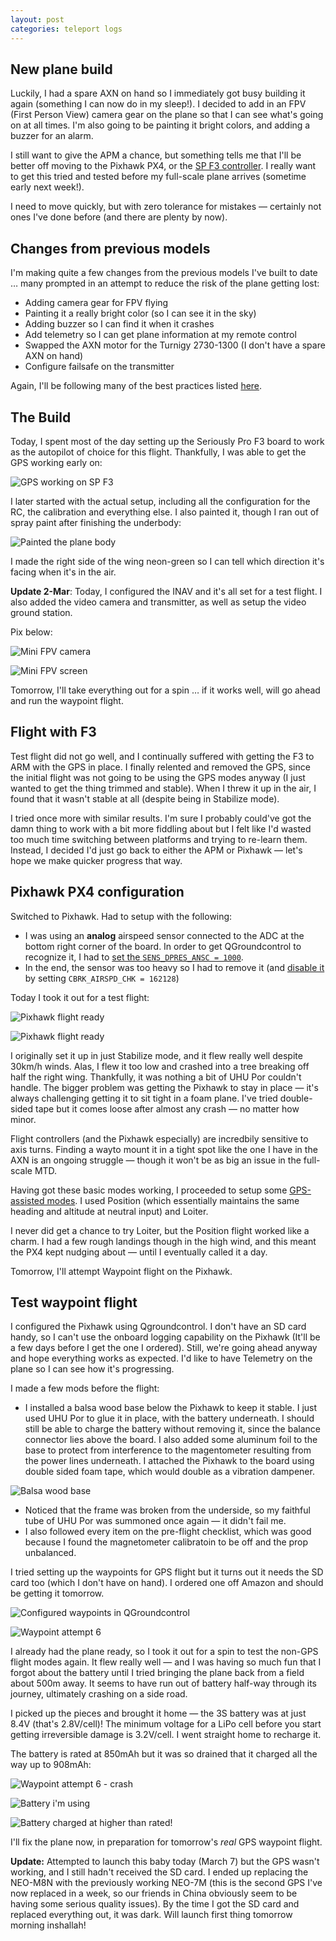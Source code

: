 ```yaml
---
layout: post
categories: teleport logs
---
```


## New plane build
Luckily, I had a spare AXN on hand so I immediately got busy building it again (something I can now do in my sleep!). I decided to add in an FPV (First Person View) camera gear on the plane so that I can see what's going on at all times. I'm also going to be painting it bright colors, and adding a buzzer for an alarm.

I still want to give the APM a chance, but something tells me that I'll be better off moving to the Pixhawk PX4, or the [SP F3 controller](http://seriouslypro.com/spracingf3). I really want to get this tried and tested before my full-scale plane arrives (sometime early next week!).

I need to move quickly, but with zero tolerance for mistakes &mdash; certainly not ones I've done before (and there are plenty by now).

## Changes from previous models
I'm making quite a few changes from the previous models I've built to date &hellip; many prompted in an attempt to reduce the risk of the plane getting lost:

- Adding camera gear for FPV flying
- Painting it a really bright color (so I can see it in the sky)
- Adding buzzer so I can find it when it crashes
- Add telemetry so I can get plane information at my remote control
- Swapped the AXN motor for the Turnigy 2730-1300 (I don't have a spare AXN on hand)
- Configure failsafe on the transmitter

Again, I'll be following many of the best practices listed [here](http://beta.ivc.no/wiki/index.php/AXN_Clouds_Fly_Setup).

## The Build
Today, I spent most of the day setting up the Seriously Pro F3 board to work as the autopilot of choice for this flight. Thankfully, I was able to get the GPS working early on:

![GPS working on SP F3](/assets/projects/teleport/inav-working-gps.png)

I later started with the actual setup, including all the configuration for the RC, the calibration and everything else. I also painted it, though I ran out of spray paint after finishing the underbody:

![Painted the plane body](/assets/projects/teleport/spray-painted-mini-body.png)

I made the right side of the wing neon-green so I can tell which direction it's facing when it's in the air.

**Update 2-Mar**: Today, I configured the INAV and it's all set for a test flight. I also added the video camera and transmitter, as well as setup the video ground station. 

Pix below:

![Mini FPV camera](/assets/projects/teleport/mini-fpv-camera.png)

![Mini FPV screen](/assets/projects/teleport/mini-fpv-screen.png)

Tomorrow, I'll take everything out for a spin &hellip; if it works well, will go ahead and run the waypoint flight.

## Flight with F3

Test flight did not go well, and I continually suffered with getting the F3 to ARM with the GPS in place. I finally relented and removed the GPS, since the initial flight was not going to be using the GPS modes anyway (I just wanted to get the thing trimmed and stable). When I threw it up in the air, I found that it wasn't stable at all (despite being in Stabilize mode). 

I tried once more with similar results. I'm sure I probably could've got the damn thing to work with a bit more fiddling about but I felt like I'd wasted too much time switching between platforms and trying to re-learn them. Instead, I decided I'd just go back to either the APM or Pixhawk &mdash; let's hope we make quicker progress that way.

## Pixhawk PX4 configuration

Switched to Pixhawk. Had to setup with the following:

- I was using an **analog** airspeed sensor connected to the ADC at the bottom right corner of the board. In order to get QGroundcontrol to recognize it, I had to [set the `SENS_DPRES_ANSC = 1000`](https://pixhawk.org/help/aspd).
- In the end, the sensor was too heavy so I had to remove it (and [disable it](https://pixhawk.org/firmware/parameters#circuit_breaker) by setting `CBRK_AIRSPD_CHK = 162128`)

Today I took it out for a test flight:

![Pixhawk flight ready](/assets/projects/teleport/pixhawk-flight-attempt-1.png)

![Pixhawk flight ready](/assets/projects/teleport/pixhawk-flight.png)

I originally set it up in just Stabilize mode, and it flew really well despite 30km/h winds. Alas, I flew it too low and crashed into a tree breaking off half the right wing. Thankfully, it was nothing a bit of UHU Por couldn't handle. The bigger problem was getting the Pixhawk to stay in place &mdash; it's always challenging getting it to sit tight in a foam plane. I've tried double-sided tape but it comes loose after almost any crash &mdash; no matter how minor.

Flight controllers (and the Pixhawk especially) are incredbily sensitive to axis turns. Finding a wayto mount it in a tight spot like the one I have in the AXN is an ongoing struggle &mdash; though it won't be as big an issue in the full-scale MTD.

Having got these basic modes working, I proceeded to setup some [GPS-assisted modes](https://dev.px4.io/concept-flight-modes.html#flight-mode-quick-summary). I used Position (which essentially maintains the same heading and altitude at neutral input) and Loiter.

I never did get a chance to try Loiter, but the Position flight worked like a charm. I had a few rough landings though in the high wind, and this meant the PX4 kept nudging about &mdash; until I eventually called it a day.

Tomorrow, I'll attempt Waypoint flight on the Pixhawk.

## Test waypoint flight

I configured the Pixhawk using Qgroundcontrol. I don't have an SD card handy, so I can't use the onboard logging capability on the Pixhawk (It'll be a few days before I get the one I ordered). Still, we're going ahead anyway and hope everything works as expected. I'd like to have Telemetry on the plane so I can see how it's progressing.


I made a few mods before the flight:

- I installed a balsa wood base below the Pixhawk to keep it stable. I just used UHU Por to glue it in place, with the battery underneath. I should still be able to charge the battery without removing it, since the balance connector lies above the board. I also added some aluminum foil to the base to protect from interference to the magentometer resulting from the power lines underneath. I attached the Pixhawk to the board using double sided foam tape, which would double as a vibration dampener.

![Balsa wood base](/assets/projects/teleport/balsa-wood-base.png)

- Noticed that the frame was broken from the underside, so my faithful tube of UHU Por was summoned once again &mdash; it didn't fail me.
- I also followed every item on the pre-flight checklist, which was good because I found the magnetometer calibratoin to be off and the prop unbalanced.

I tried setting up the waypoints for GPS flight but it turns out it needs the SD card too (which I don't have on hand). I ordered one off Amazon and should be getting it tomorrow.

![Configured waypoints in QGroundcontrol](/assets/projects/teleport/configured-waypoints.png)

![Waypoint attempt 6](/assets/projects/teleport/waypoint-6-attempt.png)

I already had the plane ready, so I took it out for a spin to test the non-GPS flight modes again. It flew really well &mdash; and I was having so much fun that I forgot about the battery until I tried bringing the plane back from a field about 500m away. It seems to have run out of battery half-way through its journey, ultimately crashing on a side road.

I picked up the pieces and brought it home &mdash; the 3S battery was at just 8.4V (that's 2.8V/cell)! The minimum voltage for a LiPo cell before you start getting irreversible damage is 3.2V/cell. I went straight home to recharge it.

The battery is rated at 850mAh but it was so drained that it charged all the way up to 908mAh:

![Waypoint attempt 6 - crash](/assets/projects/teleport/waypoint-6-crash.png)

![Battery i'm using](/assets/projects/teleport/battery.png)

![Battery charged at higher than rated!](/assets/projects/teleport/waypoint-battery-charged.png)

I'll fix the plane now, in preparation for tomorrow's *real* GPS waypoint flight.

**Update:** Attempted to launch this baby today (March 7) but the GPS wasn't working, and I still hadn't received the SD card. I ended up replacing the NEO-M8N with the previously working NEO-7M (this is the second GPS I've now replaced in a week, so our friends in China obviously seem to be having some serious quality issues). By the time I got the SD card and replaced everything out, it was dark. Will launch first thing tomorrow morning inshallah!


